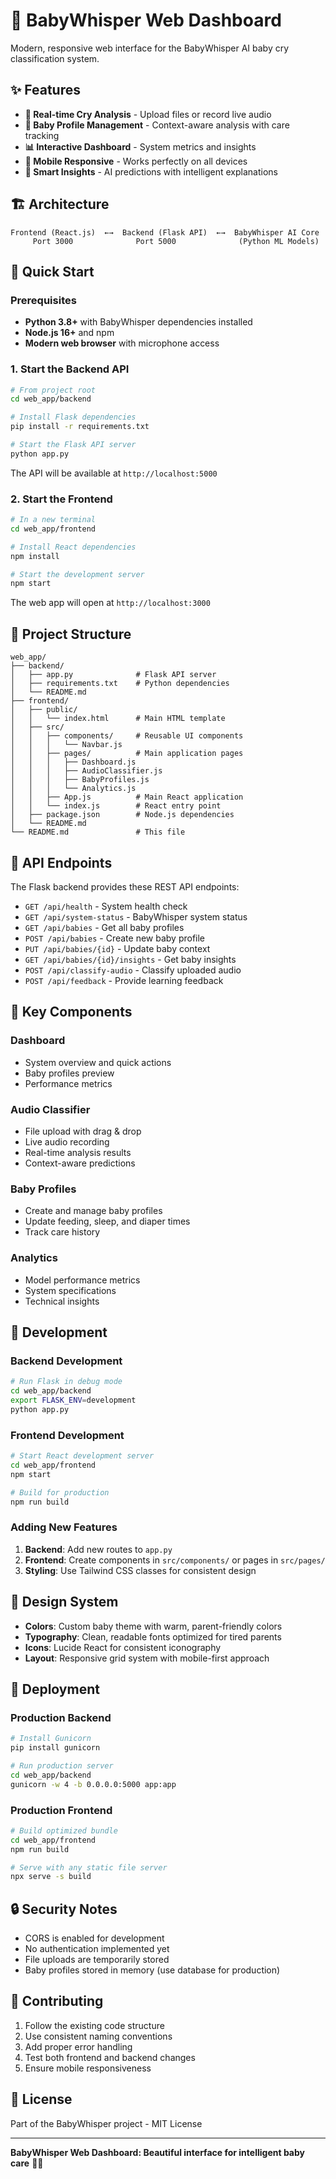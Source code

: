 # 🍼 BabyWhisper Web Dashboard

Modern, responsive web interface for the BabyWhisper AI baby cry classification system.

## ✨ Features

- **🎵 Real-time Cry Analysis** - Upload files or record live audio
- **👶 Baby Profile Management** - Context-aware analysis with care tracking
- **📊 Interactive Dashboard** - System metrics and insights
- **📱 Mobile Responsive** - Works perfectly on all devices
- **🧠 Smart Insights** - AI predictions with intelligent explanations

## 🏗️ Architecture

```
Frontend (React.js)  ←→  Backend (Flask API)  ←→  BabyWhisper AI Core
     Port 3000              Port 5000              (Python ML Models)
```

## 🚀 Quick Start

### Prerequisites

- **Python 3.8+** with BabyWhisper dependencies installed
- **Node.js 16+** and npm
- **Modern web browser** with microphone access

### 1. Start the Backend API

```bash
# From project root
cd web_app/backend

# Install Flask dependencies
pip install -r requirements.txt

# Start the Flask API server
python app.py
```

The API will be available at `http://localhost:5000`

### 2. Start the Frontend

```bash
# In a new terminal
cd web_app/frontend

# Install React dependencies
npm install

# Start the development server
npm start
```

The web app will open at `http://localhost:3000`

## 📁 Project Structure

```
web_app/
├── backend/
│   ├── app.py              # Flask API server
│   ├── requirements.txt    # Python dependencies
│   └── README.md
├── frontend/
│   ├── public/
│   │   └── index.html      # Main HTML template
│   ├── src/
│   │   ├── components/     # Reusable UI components
│   │   │   └── Navbar.js
│   │   ├── pages/          # Main application pages
│   │   │   ├── Dashboard.js
│   │   │   ├── AudioClassifier.js
│   │   │   ├── BabyProfiles.js
│   │   │   └── Analytics.js
│   │   ├── App.js          # Main React application
│   │   └── index.js        # React entry point
│   ├── package.json        # Node.js dependencies
│   └── README.md
└── README.md               # This file
```

## 🎯 API Endpoints

The Flask backend provides these REST API endpoints:

- `GET /api/health` - System health check
- `GET /api/system-status` - BabyWhisper system status
- `GET /api/babies` - Get all baby profiles
- `POST /api/babies` - Create new baby profile
- `PUT /api/babies/{id}` - Update baby context
- `GET /api/babies/{id}/insights` - Get baby insights
- `POST /api/classify-audio` - Classify uploaded audio
- `POST /api/feedback` - Provide learning feedback

## 🌟 Key Components

### Dashboard
- System overview and quick actions
- Baby profiles preview
- Performance metrics

### Audio Classifier
- File upload with drag & drop
- Live audio recording
- Real-time analysis results
- Context-aware predictions

### Baby Profiles
- Create and manage baby profiles
- Update feeding, sleep, and diaper times
- Track care history

### Analytics
- Model performance metrics
- System specifications
- Technical insights

## 🔧 Development

### Backend Development

```bash
# Run Flask in debug mode
cd web_app/backend
export FLASK_ENV=development
python app.py
```

### Frontend Development

```bash
# Start React development server
cd web_app/frontend
npm start

# Build for production
npm run build
```

### Adding New Features

1. **Backend**: Add new routes to `app.py`
2. **Frontend**: Create components in `src/components/` or pages in `src/pages/`
3. **Styling**: Use Tailwind CSS classes for consistent design

## 🎨 Design System

- **Colors**: Custom baby theme with warm, parent-friendly colors
- **Typography**: Clean, readable fonts optimized for tired parents
- **Icons**: Lucide React for consistent iconography
- **Layout**: Responsive grid system with mobile-first approach

## 🚀 Deployment

### Production Backend
```bash
# Install Gunicorn
pip install gunicorn

# Run production server
cd web_app/backend
gunicorn -w 4 -b 0.0.0.0:5000 app:app
```

### Production Frontend
```bash
# Build optimized bundle
cd web_app/frontend
npm run build

# Serve with any static file server
npx serve -s build
```

## 🔒 Security Notes

- CORS is enabled for development
- No authentication implemented yet
- File uploads are temporarily stored
- Baby profiles stored in memory (use database for production)

## 🤝 Contributing

1. Follow the existing code structure
2. Use consistent naming conventions
3. Add proper error handling
4. Test both frontend and backend changes
5. Ensure mobile responsiveness

## 📝 License

Part of the BabyWhisper project - MIT License

---

**BabyWhisper Web Dashboard: Beautiful interface for intelligent baby care** 🍼✨ 